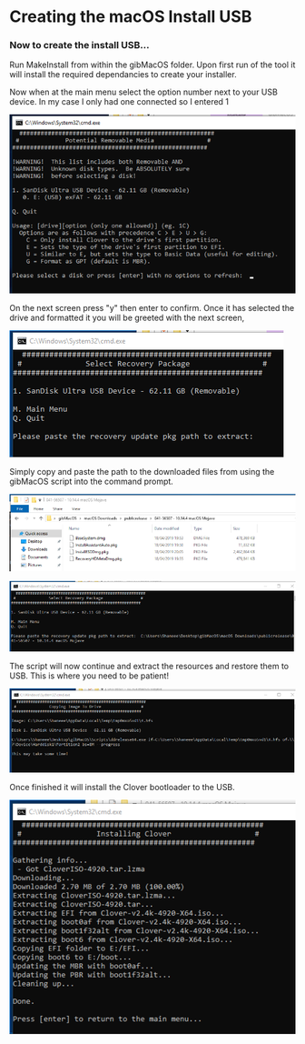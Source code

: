 # Creating the macOS Install USB

### 

### Now to create the install USB...

Run MakeInstall from within the gibMacOS folder. Upon first run of the tool it will install the required dependancies to create your installer.

Now when at the main menu select the option number next to your USB device. In my case I only had one connected so I entered 1

![](.gitbook/assets/screenshot-2019-04-18-20.33.24.png)

On the next screen press "y" then enter to confirm. Once it has selected the drive and formatted it you will be greeted with the next screen,

![](.gitbook/assets/screenshot-2019-04-18-20.35.28.png)

Simply copy and paste the path to the downloaded files from using the gibMacOS script into the command prompt.

![](.gitbook/assets/screenshot-2019-04-18-20.35.57.png)

![](.gitbook/assets/screenshot-2019-04-18-20.36.58.png)

The script will now continue and extract the resources and restore them to USB. This is where you need to be patient!

![](.gitbook/assets/screenshot-2019-04-18-20.37.43.png)

Once finished it will install the Clover bootloader to the USB.



![](.gitbook/assets/screenshot-2019-04-18-20.39.46.png)

